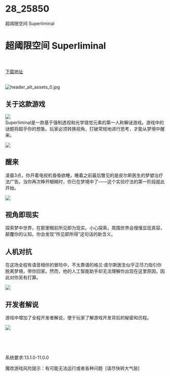 # 28_25850
超阈限空间 Superliminal
# 超阈限空间 Superliminal
 <br/></br>
[下载地址](https://www.switch520.cc/article/25850 "下载地址")
<br/></br>

<div id="contentForThisGame_ctn"></div>
<div><img title="header_alt_assets_0.jpg" src="https://www.switch520.cc/muke_img/2021_12_24_d044f17cb0da5.jpg" alt="header_alt_assets_0.jpg"></div>
<div></div>
<div class="game_page_autocollapse_ctn expanded">
<div id="aboutThisGame" class="game_page_autocollapse">
<div id="game_area_description" class="game_area_description">
<h2>关于这款游戏</h2>
<p><img src="https://cdn.cloudflare.steamstatic.com/steam/apps/1049410/extras/FastSteamMechanics13mb-best.gif?t=1636144463"><br>
Superliminal是一款基于强制透视和光学错觉元素的第一人称解谜游戏。游戏中的谜题将超乎你的想象。玩家必须转换视角，打破常规地进行思考，才能从梦境中醒来。</p>
<p><img src="https://cdn.cloudflare.steamstatic.com/steam/apps/1049410/extras/wakeupgif2-6mb.gif?t=1636144463"></p>
<h2 class="bb_tag">醒来</h2>
<p>凌晨3点，你开着电视机昏昏欲睡，睡着之前最后瞥见的是皮尔斯医生的梦塑治疗法广告。当你再次睁开眼睛时，你已在梦境中了——这个实验疗法的第一阶段就此开始。</p>
<p><img src="https://cdn.cloudflare.steamstatic.com/steam/apps/1049410/extras/perception8mb.gif?t=1636144463"></p>
<h2 class="bb_tag">视角即现实</h2>
<p>探索梦中世界，在那里眼前所见即为现实。小心探索，周围世界会慢慢显现真容，颠覆你的认知。你会发现“所见即所得”这句话的新含义。</p>
<h2 class="bb_tag">人机对抗</h2>
<p>在这场全程有语音相伴的冒险中，不太靠谱的格兰·皮尔斯医生似乎正尽力指引你脱离梦境，带你回家。然而，他的人工智能助手却无法理解你出现在这里原因，因此对你另有打算。</p>
<p><img src="https://cdn.cloudflare.steamstatic.com/steam/apps/1049410/extras/DevCom.png?t=1636144463"></p>
<h2 class="bb_tag">开发者解说</h2>
<p>游戏中增加了全程开发者解说，便于玩家了解游戏开发背后的秘密和历程。</p>
<p><img src="https://cdn.cloudflare.steamstatic.com/steam/apps/1049410/extras/challenge-promo.png?t=1636144463"></p>
</div>
<p>&nbsp;</p>
</div>
</div>
<p>&nbsp;</p>
<p>系统要求:13.1.0-11.0.0</p>
<p>魔改游戏风险提示：有可能无法运行或者各种问题 &nbsp;[请尽快转大气层]</p>



